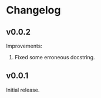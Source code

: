 Changelog
=========

## v0.0.2

Improvements:

1. Fixed some erroneous docstring.

## v0.0.1

Initial release.

